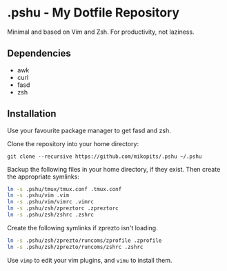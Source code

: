 .pshu - My Dotfile Repository
=============================

Minimal and based on Vim and Zsh. For productivity, not laziness.

Dependencies
------------

* awk
* curl
* fasd
* zsh

Installation
------------

Use your favourite package manager to get fasd and zsh.

Clone the repository into your home directory:

`git clone --recursive https://github.com/mikopits/.pshu ~/.pshu`

Backup the following files in your home directory, if they exist.
Then create the appropriate symlinks:
```bash
ln -s .pshu/tmux/tmux.conf .tmux.conf
ln -s .pshu/vim .vim
ln -s .pshu/vim/vimrc .vimrc
ln -s .pshu/zsh/zpreztorc .zpreztorc
ln -s .pshu/zsh/zshrc .zshrc
```

Create the following symlinks if zprezto isn't loading.
```bash
ln -s .pshu/zsh/zprezto/runcoms/zprofile .zprofile
ln -s .pshu/zsh/zprezto/runcoms/zshrc .zshrc
```

Use `vimp` to edit your vim plugins, and `vimu` to install them.
